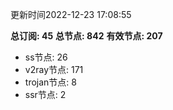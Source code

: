 更新时间2022-12-23 17:08:55

**总订阅: 45**
**总节点: 842**
**有效节点: 207**
- ss节点: 26
- v2ray节点: 171
- trojan节点: 8
- ssr节点: 2
